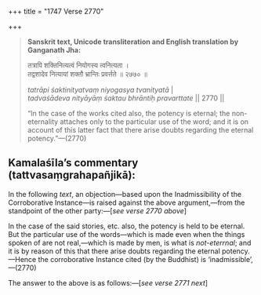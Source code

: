 +++
title = "1747 Verse 2770"

+++
> **Sanskrit text, Unicode transliteration and English translation by Ganganath Jha:** 
>
> तत्रापि शक्तिनित्यत्वं नियोगस्य त्वनित्यता ।  
> तद्वशादेव नित्यायां शक्तौ भ्रान्तिः प्रवर्त्तते ॥ २७७० ॥ 
>
> *tatrāpi śaktinityatvaṃ niyogasya tvanityatā* \|  
> *tadvaśādeva nityāyāṃ śaktau bhrāntiḥ pravarttate* \|\| 2770 \|\| 
>
> “In the case of the works cited also, the potency is eternal; the non-eternality attaches only to the particular use of the word; and it is on account of this latter fact that there arise doubts regarding the eternal potency.”—(2770)



## Kamalaśīla’s commentary (tattvasaṃgrahapañjikā):

In the following *text*, an objection—based upon the Inadmissibility of the Corroborative Instance—is raised against the above argument,—from the standpoint of the other party:—[*see verse 2770 above*]

In the case of the said stories, etc. also, the potency is held to be eternal. But the particular use of the words—which is made even when the things spoken of are not real,—which is made by men, is what is *not-eterrnal*; and it is by reason of this that there arise doubts regarding the eternal potency.—Hence the corroborative Instance cited (by the Buddhist) is ‘inadmissible’,—(2770)

The answer to the above is as follows:—[*see verse 2771 next*]


